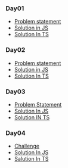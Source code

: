 ### Day01 
- [Problem statement](https://courses.chaicode.com/learn/home/30-days-of-Javascript-challenge/30-days-javascript-challenge/section/515627/lesson/3196994)
- [Solution in JS](https://github.com/fThAbhishek-Pandey/30-Days-JS-TS-challenge/blob/main/Day2/operator.js)
- [Solution In TS]()
### Day02
- [Problem statement](https://courses.chaicode.com/learn/home/30-days-of-Javascript-challenge/30-days-javascript-challenge/section/515627/lesson/3197073)
- [Solution in JS](https://github.com/fThAbhishek-Pandey/30-Days-JS-TS-challenge/blob/main/Day2/operator.js)
- [Solution In TS]()
### Day03 
- [Problem Statement](https://courses.chaicode.com/learn/home/30-days-of-Javascript-challenge/30-days-javascript-challenge/section/515627/lesson/3197081)
- [Solution In JS](https://github.com/fThAbhishek-Pandey/30-Days-JS-TS-challenge/blob/main/Day3/control.js)
- [Solution IN TS]()
### Day04 
- [Challenge](https://courses.chaicode.com/learn/home/30-days-of-Javascript-challenge/30-days-javascript-challenge/section/515627/lesson/3197093)
- [Solution In JS]()
- [Salution In TS]()